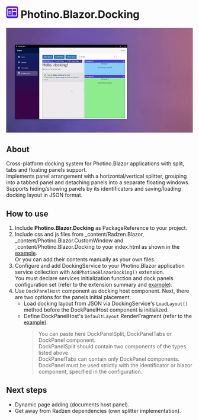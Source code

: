 # ![ ](docking.png) Photino.Blazor.Docking
![ ](preview.gif)

## About
Cross-platform docking system for Photino.Blazor applications with split, tabs and floating panels support.\
Implements panel arrangement with a horizontal/vertical splitter, grouping into a tabbed panel and detaching panels into a separate floating windows.
Supports hiding/showing panels by its identificators and saving/loading docking layout in JSON format.

## How to use
1. Include **Photino.Blazor.Docking** as PackageReference to your project.
2. Include css and js files from _content/Radzen.Blazor, _content/Photino.Blazor.CustomWindow and _content/Photino.Blazor.Docking to your index.html as shown in the [example](Photino.Blazor.Docking.Sample/wwwroot/index.html).\
   Or you can add their contents manually as your own files.
3. Configure and add DockingService to your Photino.Blazor application service collection with `AddPhotinoBlazorDocking()` extension.\
   You must declare services initialization function and dock panels configuration set (refer to the extension summary and [example](Photino.Blazor.Docking.Sample/Program.cs)).
4. Use `DockPanelHost` component as docking host component. Next, there are two options for the panels initial placement:
   - Load docking layout from JSON via DockingService's `LoadLayout()` method before the DockPanelHost component is initialized.
   - Define DockPanelHost's `DefaultLayout` RenderFragment (refer to the [example](Photino.Blazor.Docking.Sample/Pages/DockingDemoPage.razor)).
     > You can paste here DockPanelSplit, DockPanelTabs or DockPanel component.\
     DockPanelSplit should contain two components of the types listed above.\
     DockPanelTabs can contain only DockPanel components.\
     DockPanel must be used strictly with the identificator or blazor component, specified in the configuration.

## Next steps
- Dynamic page adding (documents host panel).
- Get away from Radzen dependencies (own splitter implementation).
